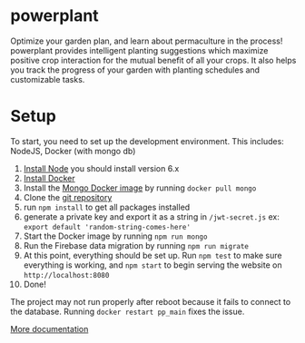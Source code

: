 # powerplant

Optimize your garden plan, and learn about permaculture in the process! powerplant provides intelligent planting suggestions which maximize positive crop interaction for the mutual benefit of all your crops. It also helps you track the progress of your garden with planting schedules and customizable tasks.

Setup
=====

To start, you need to set up the development environment. This includes:
NodeJS, Docker (with mongo db)

1.  [Install Node](https://nodejs.org/en/download/package-manager/) you
    should install version 6.x
2.  [Install
    Docker](https://docs.docker.com/engine/installation/linux/docker-ce/ubuntu/#install-using-the-repository)
3.  Install the [Mongo Docker image](https://hub.docker.com/_/mongo/) by
    running `docker pull mongo`
4.  Clone the [git
    repository](https://github.com/Ecohackerfarm/powerplant.git)
5. run `npm install` to get all packages installed
6. generate a private key and export it as a string in
   `/jwt-secret.js`
   ex: `export default 'random-string-comes-here'`
7.  Start the Docker image by running `npm run mongo`
8.  Run the Firebase data migration by running `npm run migrate`
9.  At this point, everything should be set up. Run `npm test` to make
    sure everything is working, and `npm start` to begin serving the
    website on `http://localhost:8080`
10. Done!

The project may not run properly after reboot because it fails to
connect to the database. Running `docker restart pp_main` fixes the
issue.

[More documentation](https://github.com/Ecohackerfarm/powerplant.git/docs)
